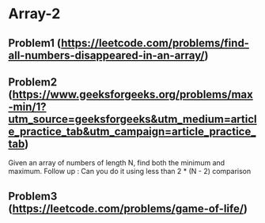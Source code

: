 # Array-2

## Problem1 (https://leetcode.com/problems/find-all-numbers-disappeared-in-an-array/)


## Problem2 (https://www.geeksforgeeks.org/problems/max-min/1?utm_source=geeksforgeeks&utm_medium=article_practice_tab&utm_campaign=article_practice_tab)
Given an array of numbers of length N, find both the minimum and maximum. Follow up : Can you do it using less than 2 * (N - 2) comparison


## Problem3 (https://leetcode.com/problems/game-of-life/)

